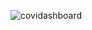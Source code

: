 ![covidashboard](https://socialify.git.ci/majimearun/covidashboard/image?description=1&font=Source%20Code%20Pro&forks=1&language=1&pattern=Charlie%20Brown&pulls=1&stargazers=1&theme=Dark)

<!-- ## Usage -->

